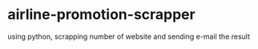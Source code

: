 # airline-promotion-scrapper
using python, scrapping number of website and sending e-mail the result
